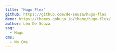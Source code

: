 ```yaml
---
title: "Hugo Flex"
github: https://github.com/de-souza/hugo-flex
demo: https://themes.gohugo.io/theme/hugo-flex/
author: Léo De Souza
ssg:
  - Hugo
cms:
  - No Cms
---
```

